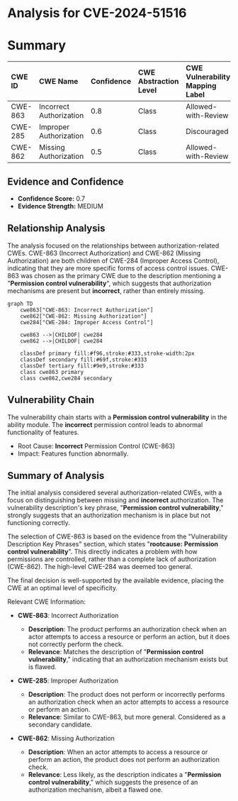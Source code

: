 # Analysis for CVE-2024-51516

# Summary

| CWE ID  | CWE Name                                               | Confidence | CWE Abstraction Level | CWE Vulnerability Mapping Label | CWE-Vulnerability Mapping Notes |
| :------- | :----------------------------------------------------- | :--------- | :-------------------- | :------------------------------ | :------------------------------ |
| CWE-863 | Incorrect Authorization                                | 0.8        | Class                | Allowed-with-Review             | Primary CWE                     |
| CWE-285 | Improper Authorization                                | 0.6        | Class                | Discouraged                     | Secondary Candidate             |
| CWE-862 | Missing Authorization                                 | 0.5        | Class                | Allowed-with-Review             | Secondary Candidate             |

## Evidence and Confidence

*   **Confidence Score:** 0.7
*   **Evidence Strength:** MEDIUM

## Relationship Analysis

The analysis focused on the relationships between authorization-related CWEs. CWE-863 (Incorrect Authorization) and CWE-862 (Missing Authorization) are both children of CWE-284 (Improper Access Control), indicating that they are more specific forms of access control issues. CWE-863 was chosen as the primary CWE due to the description mentioning a "**Permission control vulnerability**", which suggests that authorization mechanisms are present but **incorrect**, rather than entirely missing.

```mermaid
graph TD
    cwe863["CWE-863: Incorrect Authorization"]
    cwe862["CWE-862: Missing Authorization"]
    cwe284["CWE-284: Improper Access Control"]
    
    cwe863 -->|CHILDOF| cwe284
    cwe862 -->|CHILDOF| cwe284
    
    classDef primary fill:#f96,stroke:#333,stroke-width:2px
    classDef secondary fill:#69f,stroke:#333
    classDef tertiary fill:#9e9,stroke:#333
    class cwe863 primary
    class cwe862,cwe284 secondary
```

## Vulnerability Chain

The vulnerability chain starts with a **Permission control vulnerability** in the ability module. The **incorrect** permission control leads to abnormal functionality of features.

*   Root Cause: **Incorrect** Permission Control (CWE-863)
*   Impact: Features function abnormally.

## Summary of Analysis

The initial analysis considered several authorization-related CWEs, with a focus on distinguishing between missing and **incorrect** authorization. The vulnerability description's key phrase, "**Permission control vulnerability**," strongly suggests that an authorization mechanism is in place but not functioning correctly.

The selection of CWE-863 is based on the evidence from the "Vulnerability Description Key Phrases" section, which states "**rootcause:** **Permission control vulnerability**". This directly indicates a problem with how permissions are controlled, rather than a complete lack of authorization (CWE-862). The high-level CWE-284 was deemed too general.

The final decision is well-supported by the available evidence, placing the CWE at an optimal level of specificity.

Relevant CWE Information:

*   **CWE-863**: Incorrect Authorization
    *   **Description**: The product performs an authorization check when an actor attempts to access a resource or perform an action, but it does not correctly perform the check.
    *   **Relevance**: Matches the description of "**Permission control vulnerability**," indicating that an authorization mechanism exists but is flawed.

*   **CWE-285**: Improper Authorization
    *   **Description**: The product does not perform or incorrectly performs an authorization check when an actor attempts to access a resource or perform an action.
    *   **Relevance**: Similar to CWE-863, but more general. Considered as a secondary candidate.

*   **CWE-862**: Missing Authorization
    *   **Description**: When an actor attempts to access a resource or perform an action, the product does not perform an authorization check.
    *   **Relevance**: Less likely, as the description indicates a "**Permission control vulnerability**," which suggests the presence of an authorization mechanism, albeit a flawed one.
